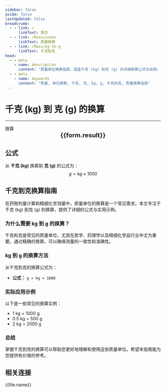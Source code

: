 ```yaml
---
sidebar: false
aside: false
lastUpdated: false
breadcrumb:
  - - link: /
      linkText: 首页
  - - link: /Mass/index
      linkText: 质量换算
  - - link: /Mass/kg-to-g
      linkText: 千克到克
head:
  - - meta
    - name: description
      content: "质量单位换算指南，涵盖千克 (kg) 到克 (g) 的详细换算公式与说明。"
  - - meta
    - name: keywords
      content: "质量, 单位换算, 千克, 克, kg, g, 千克到克, 质量换算指南"
---
```

# 千克 (kg) 到 克 (g) 的换算
---
<script setup>
import { onMounted, reactive, inject, ref } from 'vue'
import { NButton, NForm, NFormItem, NInput, NInputNumber, NSelect, NCard, useMessage,NGrid ,NGi } from 'naive-ui'
import { defineClientComponent } from 'vitepress'
import { Mass } from '../../files';

const convert = inject('convert')

const form = reactive({
  number: null,
  result: '',
})

const convertHandler = () => {
  if (form.number !== null && !isNaN(form.number)) {
    const convertedValue = parseFloat(form.number) * 1000
    form.result = `${form.number}kg = ${convertedValue.toFixed(0)}g`
  } else {
    form.result = '请输入有效的数值。'
  }
}
</script>

<n-form size="large" :model="form">
  <n-form-item label="千克 (kg)">
    <n-input-number v-model:value="form.number" placeholder="输入千克" style="width: 100%" />
  </n-form-item>
  <n-form-item>
    <n-button type="info" @click="convertHandler" block>换算</n-button>
  </n-form-item>
</n-form>

<n-card  embedded :bordered="false" hoverable>
  <div  style="text-align:center;font-size:20px;">
    <strong>{{form.result}}</strong>
  </div>
</n-card>

## 公式

从 **千克 (kg)** 换算到 **克 (g)** 的公式为：
$$ g = kg \times 1000 $$

## 千克到克换算指南

在药物剂量计算和精细化学测量中，质量单位的换算是一个常见需求。本文专注于千克 (kg) 到克 (g) 的换算，提供了详细的公式与实用示例。

### 为什么需要 kg 到 g 的换算？

千克和克是常见的质量单位，尤其在医学、药理学以及精细化学品行业中尤为重要。通过精确的换算，可以确保测量的一致性和准确性。

### kg 到 g 的换算方法

从千克到克的换算公式为：

- **公式：** `g = kg × 1000`

### 实际应用示例

以下是一些常见的换算实例：

- 1 kg = 1000 g
- 0.5 kg = 500 g
- 2 kg = 2000 g

### 总结

掌握千克到克的换算可以帮助您更好地理解和使用这些质量单位。希望本指南能为您提供有价值的参考。

## 相关连接
<n-grid x-gap="12" :cols="2">
  <n-gi v-for="(file, index) in Mass" :key="index">
    <n-button
      text
      tag="a"
      :href="file.path"
      type="info"
    >
      {{file.name}}
    </n-button>
  </n-gi>
</n-grid>